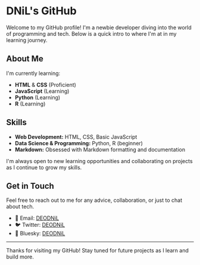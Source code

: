 # DNiL's GitHub

Welcome to my GitHub profile! I'm a newbie developer diving into the world of programming and tech. Below is a quick intro to where I'm at in my learning journey.

## About Me

I'm currently learning:

- **HTML** & **CSS** (Proficient)
- **JavaScript** (Learning)
- **Python** (Learning)
- **R** (Learning)

## Skills

- **Web Development:** HTML, CSS, Basic JavaScript
- **Data Science & Programming:** Python, R (beginner)
- **Markdown:** Obsessed with Markdown formatting and documentation

I'm always open to new learning opportunities and collaborating on projects as I continue to grow my skills.

## Get in Touch

Feel free to reach out to me for any advice, collaboration, or just to chat about tech.

- 📧 Email: [DEODNiL](mailto:deodnil@outlook.com)
- 🐦 Twitter: [DEODNiL](https://twitter.com/DEODNiL)
- 🦋 Bluesky: [DEODNiL](https://deodnil.bsky.social)

---

Thanks for visiting my GitHub! Stay tuned for future projects as I learn and build more.

<!---
DEODNiL/DEODNiL is a ✨ special ✨ repository because its `README.md` (this file) appears on your GitHub profile.
You can click the Preview link to take a look at your changes.
--->
